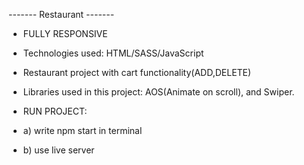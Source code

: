 ------- Restaurant -------

- FULLY RESPONSIVE
- Technologies used: HTML/SASS/JavaScript
- Restaurant project with cart functionality(ADD,DELETE)
- Libraries used in this project: AOS(Animate on scroll), and Swiper.

- RUN PROJECT:
- a) write npm start in terminal
- b) use live server

